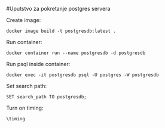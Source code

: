 #Uputstvo za pokretanje postgres servera

Create image:

	docker image build -t postgresdb:latest .

Run container:

	docker container run --name postgresdb -d postgresdb

Run psql inside container:

	docker exec -it postgresdb psql -U postgres -W postgresdb

Set search path:

	SET search_path TO postgresdb;

Turn on timing:
	
	\timing
